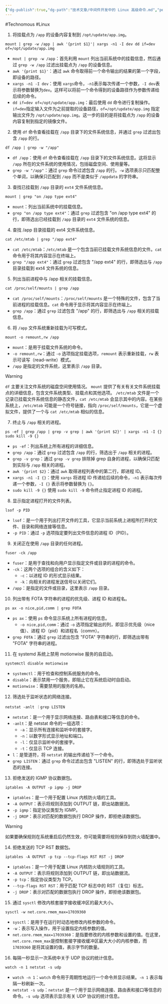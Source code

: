 ```yaml
---
{"dg-publish":true,"dg-path":"技术文章/中间件开发中的 Linux 高级命令.md","permalink":"/技术文章/中间件开发中的 Linux 高级命令/","updated":"2024-02-19T14:57:32.424+08:00"}
---
```


#Technomous #Linux 

1. 将挂载点为 `/app` 的设备内容复制到 `/opt/update/app.img`。

```
mount | grep -w /app | awk '{print $1}'| xargs -n1 -I dev dd if=dev of=/opt/update/app.img
```

- `mout | grep -w /app`：首先利用 `mount` 列出当前系统中的挂载信息，然后通过 `grep -w /app` 过滤出挂载点为 `/app` 的设备信息。
- `awk '{print $1}'`：通过 `awk` 命令取得前一个命令输出的结果的第一个字段，即设备的路径。
- `xargs -n1 -I dev`：使用 `xargs`命令，`-n1`表示每次传递一个参数，`-I dev`表示将参数替换为`dev`。这样可以将前一个命令得到的设备路径作为参数传递给后续的命令。
- `dd if=dev of=/opt/update/app.img`：最后使用 `dd` 命令进行复制操作。`if=dev`指定输入文件为之前提取的设备路径，`of=/opt/update/app.img` 指定输出文件为 `/opt/update/app.img`。这一步的目的是将挂载点为 `/app` 的设备内容复制到指定的镜像文件。

2. 使用 `df` 命令查看挂载在 `/app` 目录下的文件系统信息，并通过 `grep` 过滤出包含 `/app` 的行。

```
df /app | grep -w "/app"
```
 
- `df /app`：使用 `df` 命令查看挂载在 `/app` 目录下的文件系统信息。这将显示 `/app` 所在的文件系统的使用情况，包括磁盘空间、使用量等。
- `grep -w "/app"`：通过 `grep` 命令过滤包含 `/app` 的行。`-w` 选项表示只匹配整个单词，以确保只匹配到 `/app` 而不是类似于 `/appdata` 的字符串。

3. 查找已挂载到 `/app` 目录的 `ext4` 文件系统信息。

```
mount | grep "on /app type ext4"
```

- `mount`：列出当前系统中的挂载信息。
- `grep "on /app type ext4"`：通过 `grep` 过滤包含 "on /app type ext4" 的行，即筛选出已经挂载到 `/app` 目录的 `ext4` 文件系统的信息。

4. 查找 /app 目录挂载的 ext4 文件系统信息。

```
cat /etc/mtab | grep "/app ext4"
```

- `cat /etc/mtab`：`/etc/mtab` 是一个包含当前已挂载文件系统信息的文件。`cat` 命令用于将其内容显示在终端上。
- `grep "/app ext4"`：通过 `grep` 过滤包含 "/app ext4" 的行，即筛选出与 `/app` 目录挂载到 ext4 文件系统的信息。

5. 列出当前进程中与 /app 相关的挂载信息。

```
cat /proc/self/mounts | grep /app
```

- `cat /proc/self/mounts`：`/proc/self/mounts` 是一个特殊的文件，包含了当前进程的挂载信息。`cat` 命令用于显示将其内容显示在终端上。
- `grep /app`：通过 `grep` 过滤包含 "/app" 的行，即筛选出与 `/app` 相关的挂载信息。

6. 将 `/app` 文件系统重新挂载为可写模式。

```
mount -o remount,rw /app
```

- `mount`：是用于挂载文件系统的命令。
- `-o remount,rw`：通过 `-o` 选项指定挂载选项，`remount` 表示重新挂载，`rw` 表示可读写（read-write）模式。
- `/app` 是指定的文件系统，这里表示 `/app` 目录。

> [!WARNING]
> `df` 主要关注文件系统的磁盘空间使用情况。
> `mount` 提供了有关有关文件系统挂载点的详细信息，包含文件系统类型、挂载点和其他选项。
> `/etc/mtab` 文件是一个记录已挂载文件系统信息的静态文件，`cat /etc/mtab` 会显示其中的内容。在某些系统上，`/etc/mtab` 可能是一个符号链接，指向 `/proc/self/mounts`，它是一个虚拟文件，提供了一个与 `cat /etc/mtab` 相似的信息。

7. 终止与 `/app` 相关的进程。

```
ps -ef | grep /app | grep -v grep | awk '{print $2}' | xargs -n1 -I {} sudo kill -9 {}
```

- `ps -ef`：列出系统上所有进程的详细信息。
- `grep /app`：通过 `grep` 过滤包含 `/app` 的行，筛选出于 `/app` 相关的进程。
- `grep -v grep`：通过 `grep -v grep` 排除掉 grep 自身的进程，以确保只匹配到实际与 `/app` 相关的进程。
- `awk '{print $2}`：通过 `awk` 取得进程列表中的第二行，即进程 ID。
- `xargs -n1 -I {}`：使用 `xargs` 将进程 ID 传递给后续的命令，`-n1` 表示每次传递一个参数，`-I {}` 表示将参数替换为 `{}`。
- `sudo kill -9 {}` 使用 `sudo kill -9` 命令终止指定进程 ID 的进程。

8. 显示指定进程打开的文件列表。

```
lsof -p PID
```

- `lsof`：是一个用于列出打开文件的工具，它显示当前系统上进程所打开的文件、目录和网络连接等信息。
- `-p PID`：通过 `-p` 选项指定要列出文件信息的进程 ID（PID）。

9. 关闭正在使用 `/app` 目录的任何进程。

```
fuser -ck /app
```

- `fuser`：是用于查找和向用户显示指定文件或目录的进程的命令。
- `-ck`：这两个选项的组合的含义如下：
	- `-c`：以进程 ID 的形式显示结果。
	- `-k`：向相关的进程发送信号以关闭它们。
- `/app`：是指定的文件或目录，这里表示 `/app` 目录。

10. 列出带有 FOTA 字符串的进程的优先级、进程 ID 和进程名。

```
ps ax -o nice,pid,comm | grep FOTA
```

- `ps ax`：使用 `ps` 命令显示系统上所有进程的信息。
	- `-o nice,pid,comm`：通过 `-o` 选项指定输出的列，即显示优先级（nice 值）、进程 ID（pid）和进程名（comm）。
- `grep FOTA`：通过 `grep` 过滤出包含 "FOTA" 字符串的行，即筛选出带有 "FOTA" 字符串的进程。

11. 在 systemd 系统上禁用 motionwise 服务的自启动。

```
systemctl disable motionwise
```

- `systemctl`：用于检查和控制系统服务的命令。
- `disable`：表示禁用一个服务，即阻止它在系统启动时自启动。
- `motionwise`：需要禁用的服务的名称。

12. 筛选处于监听状态的网络连接。

```
netstat -anlt ｜grep LISTEN
```

- `netstat`：是一个用于显示网络连接、路由表和接口等信息的命令。
- `-anlt`：是 netstat 命令的一组选项：
	- `-a`：显示所有连接和监听中的套接字。
	- `-n`：以数字形式显示地址和端口。
	- `-l`：仅显示监听中的套接字。
	- `-t`：仅显示 TCP 连接。
- `l`：是管道符，将 `netstat` 的输出传递给下一个命令。
- `grep LISTEN`：通过 `grep` 命令过滤出包含 "LISTEN" 的行，即筛选处于监听状态的连接。

13. 拒绝发送的 IGMP 协议数据包。

```
iptables -A OUTPUT -p igmp -j DROP
```

- `iptables`：是一个用于配置 Linux 内核防火墙的工具。
- `-A OUTPUT`：表示将规则添加到 OUTPUT 链，即出站数据流。
- `-p igmp`：指定协议类型为 IGMP。
- `-j DROP`：表示对匹配的数据包执行 DROP 操作，即拒绝该数据包。

> [!WARNING]
> 如果要确保规则在系统重启后仍然生效，你可能需要将规则保存到防火墙配置中。

14. 拒绝发送的 TCP RST 数据包。

```
iptables -A OUTPUT -p tcp --tcp-flags RST RST -j DROP
```

- `iptables`：是一个用于配置 Linux 内核防火墙规则的工具。
- `-A OUTPUT`：表示将规则添加到 OUTPUT 链，即出站数据流。
- `-p tcp`：指定协议类型为 TCP。
- `--tcp-flags RST RST`：用于匹配 TCP 标志中的 RST（复位）标志。
- `-j DROP`：表示对匹配的数据包执行 DROP 操作，即拒绝该数据包。

15. 通过 `sysctl` 修改内核套接字接收缓冲区的最大大小。

```
sysctl -w net.core.rmem_max=17039360
```

- `sysctl`：是用于在运行时动态地修改内核参数的命令。
- `-w`：表示写入操作，用于设置指定内核参数的值。
- `net.core.rmem_max=17039360`：是指要修改的内核参数和设置的值。在这里，`net.core.rmem_max`是控制套接字接收缓冲区最大大小的内核参数，而 `17039360` 是将其设置的值，表示字节的数量。

16. 每隔一秒显示一次系统中关于 UDP 协议的统计信息。

```
watch -n 1 netstat -s udp
```

- `watch -n 1`：`watch` 命令用于周期性地运行一个命令并显示结果。`-n 1` 表示每隔一秒刷新一次。
- `netstat -s udp`：`netstat` 是一个用于显示网络连接、路由表和接口等信息的命令。`-s udp` 选项表示显示有关 UDP 协议的统计信息。
